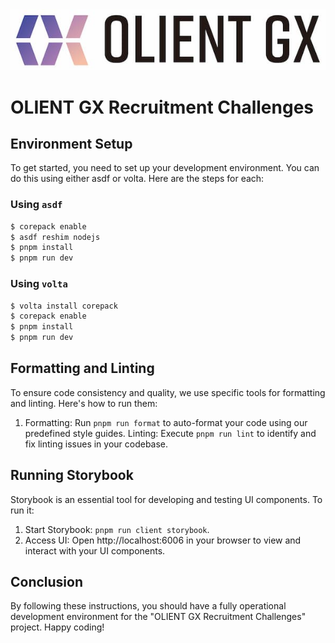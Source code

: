 <img src="packages/client/public/olientgx-logo.jpg" />

# OLIENT GX Recruitment Challenges

## Environment Setup

To get started, you need to set up your development environment. You can do this using either asdf or volta. Here are the steps for each:

### Using `asdf`

```sh
$ corepack enable
$ asdf reshim nodejs
$ pnpm install
$ pnpm run dev
```

### Using `volta`

```sh
$ volta install corepack
$ corepack enable
$ pnpm install
$ pnpm run dev
```

## Formatting and Linting

To ensure code consistency and quality, we use specific tools for formatting and linting. Here's how to run them:

1. Formatting: Run `pnpm run format` to auto-format your code using our predefined style guides.
Linting: Execute `pnpm run lint` to identify and fix linting issues in your codebase.

## Running Storybook

Storybook is an essential tool for developing and testing UI components. To run it:

1. Start Storybook: `pnpm run client storybook`.
2. Access UI: Open http://localhost:6006 in your browser to view and interact with your UI components.

## Conclusion

By following these instructions, you should have a fully operational development environment for the "OLIENT GX Recruitment Challenges" project. Happy coding!
